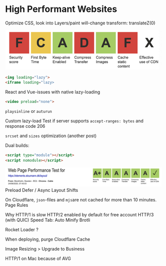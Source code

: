 # High Performant Websites

Optimize CSS, look into Layers/paint
will-change
transform: translateZ(0)

![WebpageTest](assets/perf-before.png)

```html
<img loading="lazy">
<iframe loading="lazy>
```
React and Vue-issues with native lazy-loading


```html
<video preload="none">
```

`playsinline` or `auturun`

Custom lazy-load
Test if server supports `accept-ranges: bytes` and response code 206
 
 `srcset` and `sizes` optimization (another post)

 Dual builds:

 ```html
 <script type="module"></script>
 <script nomodule></script>
```


![WebpageTest](assets/perf-webpagetest.png)
Preload
Defer / Async
Layout Shifts


On Cloudflare, `json`-files and `mjs`are not cached for more than 10 minutes.
Page Rules

Why HTTP/1 is slow
HTTP/2 enabled by default for free account
HTTP/3 (with QUIC)
Speed Tab:
Auto Minify
Brotli


Rocket Loader ?

When deploying, purge Cloudflare Cache

Image Resizing > Upgrade to Business

HTTP/1 on Mac because of AVG

